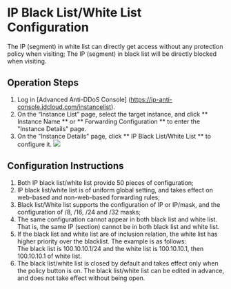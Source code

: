 # IP Black List/White List Configuration

The IP (segment) in white list can directly get access without any protection policy when visiting;
The IP (segment) in black list will be directly blocked when visiting.

## Operation Steps
1. Log in [Advanced Anti-DDoS Console] (https://ip-anti-console.jdcloud.com/instancelist).
2. On the “Instance List” page, select the target instance, and click ** Instance Name ** or ** Forwarding Configuration ** to enter the "Instance Details" page.
3. On the "Instance Details" page, click ** IP Black List/White List ** to configure it.
![](https://github.com/jdcloudcom/cn/blob/edit/image/Advanced%20Anti-DDoS/blacklist%2001.png)

## Configuration Instructions
1. Both IP black list/white list provide 50 pieces of configuration;
2. IP black list/white list is of uniform global setting, and takes effect on web-based and non-web-based forwarding rules;
3. Black list/White list supports the configuration of IP or IP/mask, and the configuration of /8, /16, /24 and /32 masks;
4. The same configuration cannot appear in both black list and white list. That is, the same IP (section) cannot be in both black list and white list.
5. If the black list and white list are of inclusion relation, the white list has higher priority over the blacklist. The example is as follows: </BR>
The black list is 100.10.10.1/24 and the white list is 100.10.10.1, then 100.10.10.1 of white list.
6. The black list/white list is closed by default and takes effect only when the policy button is on. The black list/white list can be edited in advance, and does not take effect without being open.




